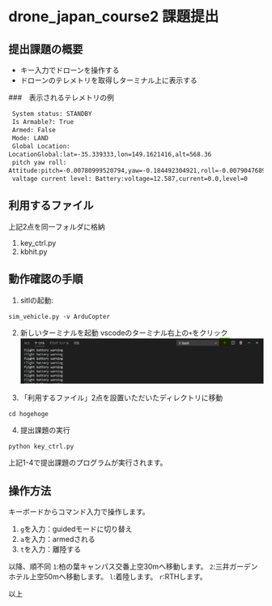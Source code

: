 # drone_japan_course2 課題提出

## 提出課題の概要
- キー入力でドローンを操作する
- ドローンのテレメトリを取得しターミナル上に表示する

###　表示されるテレメトリの例
```
 System status: STANDBY
 Is Armable?: True
 Armed: False
 Mode: LAND
 Global Location: LocationGlobal:lat=-35.339333,lon=149.1621416,alt=568.36
 pitch yaw roll: Attitude:pitch=-0.00780999520794,yaw=-0.184492304921,roll=-0.00790476892143
 valtage current level: Battery:voltage=12.587,current=0.0,level=0
```

## 利用するファイル
上記2点を同一フォルダに格納
1. key_ctrl.py
2. kbhit.py

## 動作確認の手順
1. sitlの起動:
```
sim_vehicle.py -v ArduCopter
```
2. 新しいターミナルを起動
vscodeのターミナル右上の`+`をクリック
![ターミナルの画像](https://github.com/yoppii12/drone_japan_course2/blob/master/%E3%82%B3%E3%83%A1%E3%83%B3%E3%83%88%202020-07-18%20015206.jpg)


3. 「利用するファイル」2点を設置いただいたディレクトリに移動
```
cd hogehoge
```

4. 提出課題の実行
```
python key_ctrl.py
```

上記1-4で提出課題のプログラムが実行されます。

## 操作方法
キーボードからコマンド入力で操作します。
1. `g`を入力：guidedモードに切り替え
2. `a`を入力：armedされる
3. `t`を入力：離陸する

以降、順不同
`1`:柏の葉キャンパス交番上空30mへ移動します。
`2`:三井ガーデンホテル上空50mへ移動します。
`l`:着陸します。
`r`:RTHします。

以上




